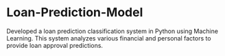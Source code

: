 # Loan-Prediction-Model
 Developed a loan prediction classification system in Python using Machine  Learning. This system analyzes various financial and personal factors to  provide loan approval predictions.

